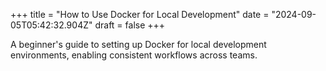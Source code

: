 +++
title = "How to Use Docker for Local Development"
date = "2024-09-05T05:42:32.904Z"
draft = false
+++

A beginner's guide to setting up Docker for local development environments, enabling consistent workflows across teams.
        